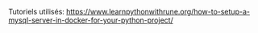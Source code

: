 Tutoriels utilisés:
https://www.learnpythonwithrune.org/how-to-setup-a-mysql-server-in-docker-for-your-python-project/

